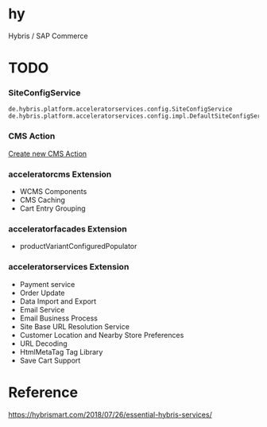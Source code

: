 # hy
Hybris / SAP Commerce


# TODO
### SiteConfigService
```
de.hybris.platform.acceleratorservices.config.SiteConfigService
de.hybris.platform.acceleratorservices.config.impl.DefaultSiteConfigService
```
### CMS Action
[Create new CMS Action](https://help.sap.com/docs/SAP_COMMERCE/4c33bf189ab9409e84e589295c36d96e/8aca1eb2866910149701ec3a51e79e17.html?version=1905#creating-a-new-cms-action)

### acceleratorcms Extension
- WCMS Components
- CMS Caching
- Cart Entry Grouping

### acceleratorfacades Extension
- productVariantConfiguredPopulator

### acceleratorservices Extension
- Payment service
- Order Update
- Data Import and Export
- Email Service
- Email Business Process
- Site Base URL Resolution Service
- Customer Location and Nearby Store Preferences
- URL Decoding
- HtmlMetaTag Tag Library
- Save Cart Support








# Reference
https://hybrismart.com/2018/07/26/essential-hybris-services/

